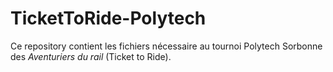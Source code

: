 # TicketToRide-Polytech

Ce repository contient les fichiers nécessaire au tournoi Polytech Sorbonne des *Aventuriers du rail* (Ticket to Ride).

